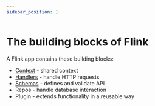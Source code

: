 ```yaml
---
sidebar_position: 1
---
```


# The building blocks of Flink

A Flink app contains these building blocks:

- [Context](./Context/context-intro) - shared context
- [Handlers](./Handlers/handlers-intro) - handle HTTP requests
- [Schemas](./Schemas/schemas-intro) - defines and validate API
- Repos - handle database interaction
- Plugin - extends functionality in a reusable way

